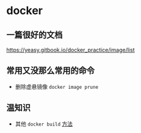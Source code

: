 # docker

## 一篇很好的文档

<https://yeasy.gitbook.io/docker_practice/image/list>

## 常用又没那么常用的命令

- 删除虚悬镜像 `docker image prune`

## 温知识

- 其他 `docker build` [方法](https://yeasy.gitbook.io/docker_practice/image/build#qi-ta-docker-build-de-yong-fa)
